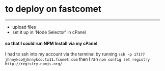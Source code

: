 # to deploy on fastcomet

---

- upload files
- set it up in 'Node Selector' in cPanel

#### so that I could run NPM Install via my cPanel

I had to ssh into my account via the terminal by running
`ssh -p 17177 jhnnykco@jhnnykco.tx11.fcomet.com`
then I ran
`npm config set registry http://registry.npmjs.org/`
